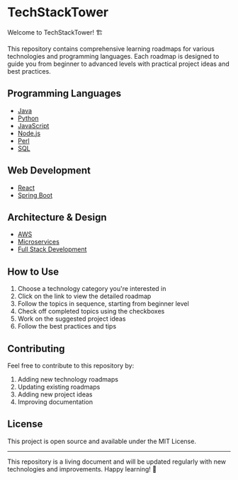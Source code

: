 # TechStackTower

Welcome to TechStackTower! 🏗️

This repository contains comprehensive learning roadmaps for various technologies and programming languages. Each roadmap is designed to guide you from beginner to advanced levels with practical project ideas and best practices.

## Programming Languages

- [Java](./Java/roadmap.md)
- [Python](./Python/roadmap.md)
- [JavaScript](./Javascript/roadmap.md)
- [Node.js](./Node.js/roadmap.md)
- [Perl](./Perl/roadmap.md)
- [SQL](./SQL/roadmap.md)

## Web Development

- [React](./React/roadmap.md)
- [Spring Boot](./SpringBoot/roadmap.md)

## Architecture & Design

- [AWS](./AWS/roadmap.md)
- [Microservices](./Microservices/roadmap.md)
- [Full Stack Development](./FullStack/roadmap.md)

## How to Use

1. Choose a technology category you're interested in
2. Click on the link to view the detailed roadmap
3. Follow the topics in sequence, starting from beginner level
4. Check off completed topics using the checkboxes
5. Work on the suggested project ideas
6. Follow the best practices and tips

## Contributing

Feel free to contribute to this repository by:
1. Adding new technology roadmaps
2. Updating existing roadmaps
3. Adding new project ideas
4. Improving documentation

## License

This project is open source and available under the MIT License.

---

This repository is a living document and will be updated regularly with new technologies and improvements. Happy learning! 🚀